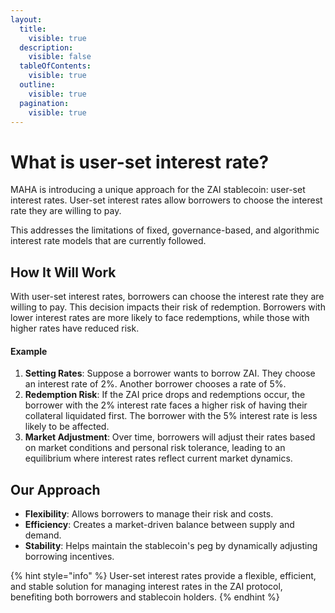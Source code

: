```yaml
---
layout:
  title:
    visible: true
  description:
    visible: false
  tableOfContents:
    visible: true
  outline:
    visible: true
  pagination:
    visible: true
---
```


# What is user-set interest rate?

MAHA is introducing a unique approach for the ZAI stablecoin: user-set interest rates. User-set interest rates allow borrowers to choose the interest rate they are willing to pay.

This addresses the limitations of fixed, governance-based, and algorithmic interest rate models that are currently followed.

## How It Will Work

With user-set interest rates, borrowers can choose the interest rate they are willing to pay. This decision impacts their risk of redemption. Borrowers with lower interest rates are more likely to face redemptions, while those with higher rates have reduced risk.

#### Example

1. **Setting Rates**: Suppose a borrower wants to borrow ZAI. They choose an interest rate of 2%. Another borrower chooses a rate of 5%.
2. **Redemption Risk**: If the ZAI price drops and redemptions occur, the borrower with the 2% interest rate faces a higher risk of having their collateral liquidated first. The borrower with the 5% interest rate is less likely to be affected.
3. **Market Adjustment**: Over time, borrowers will adjust their rates based on market conditions and personal risk tolerance, leading to an equilibrium where interest rates reflect current market dynamics.

## Our Approach

* **Flexibility**: Allows borrowers to manage their risk and costs.
* **Efficiency**: Creates a market-driven balance between supply and demand.
* **Stability**: Helps maintain the stablecoin's peg by dynamically adjusting borrowing incentives.

{% hint style="info" %}
User-set interest rates provide a flexible, efficient, and stable solution for managing interest rates in the ZAI protocol, benefiting both borrowers and stablecoin holders.
{% endhint %}
